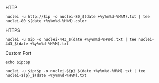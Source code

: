 HTTP
```
nuclei -u http://$ip -o nuclei-80_$(date +%y%m%d-%H%M).txt | tee nuclei-80_$(date +%y%m%d-%H%M).color
```
HTTPS
```
nuclei -u $ip -o nuclei-443_$(date +%y%m%d-%H%M).txt | tee nuclei-443_$(date +%y%m%d-%H%M).txt
```
Custom Port
```
echo $ip:$p
```
```
nuclei -u $ip:$p -o nuclei-${p}_$(date +%y%m%d-%H%M).txt | tee nuclei-${p}_$(date +%y%m%d-%H%M).txt
```
